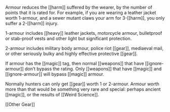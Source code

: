
Armour reduces the [[harm]] suffered by the wearer, by the number of points that it is rated for. For example, if you are wearing a leather jacket worth 1-armour, and a sewer mutant claws your arm for 3-[[harm]], you only suffer a 2-[[harm]] injury.

1-armour includes [[heavy]] leather jackets, motorcycle armour, bulletproof or stab-proof vests and other light but significant protection.

2-armour includes military body armour, police riot [[gear]], mediaeval mail, or other seriously bulky and highly effective protective [[gear]].

If armour has the [[magic]] tag, then normal [[weapons]] that have [[ignore-armour]] don’t bypass the rating. Only [[weapons]] that have [[magic]] and [[ignore-armour]] will bypass [[magic]] armour.

Normally hunters can only get [[gear]] worth 1 or 2-armour. Armour worth more than that would be something very rare and special: perhaps ancient [[magic]], or the results of [[Weird Science]].

[[Other Gear]]
